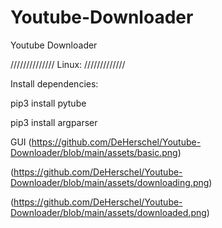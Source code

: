 # Youtube-Downloader
Youtube Downloader 

//////////////
Linux:
/////////////

Install dependencies:

pip3 install pytube

pip3 install argparser


GUI
(https://github.com/DeHerschel/Youtube-Downloader/blob/main/assets/basic.png)

(https://github.com/DeHerschel/Youtube-Downloader/blob/main/assets/downloading.png)

(https://github.com/DeHerschel/Youtube-Downloader/blob/main/assets/downloaded.png)
